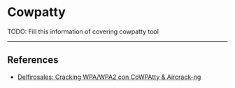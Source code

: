 # Cowpatty

TODO: Fill this information of covering cowpatty tool

---
## References

- [Delfirosales: Cracking WPA/WPA2 con CoWPAtty & Aircrack-ng](https://delfirosales.blogspot.com/2011/12/cracking-wpawpa2-con-cowpatty-aircrack.html)